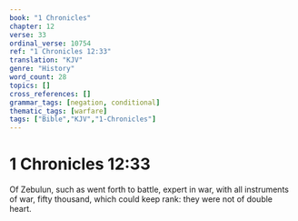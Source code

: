 ```yaml
---
book: "1 Chronicles"
chapter: 12
verse: 33
ordinal_verse: 10754
ref: "1 Chronicles 12:33"
translation: "KJV"
genre: "History"
word_count: 28
topics: []
cross_references: []
grammar_tags: [negation, conditional]
thematic_tags: [warfare]
tags: ["Bible","KJV","1-Chronicles"]
---
```


# 1 Chronicles 12:33

Of Zebulun, such as went forth to battle, expert in war, with all instruments of war, fifty thousand, which could keep rank: they were not of double heart.
